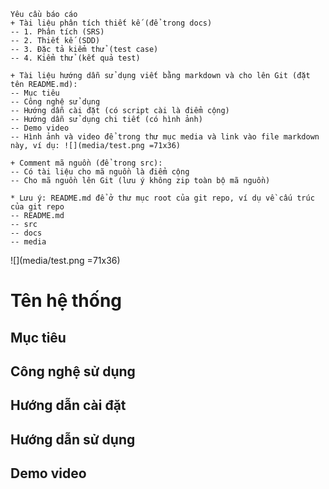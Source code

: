 ~~~~
Yêu cầu báo cáo
+ Tài liệu phân tích thiết kế (để trong docs)
-- 1. Phân tích (SRS)
-- 2. Thiết kế (SDD)
-- 3. Đặc tả kiểm thử (test case)
-- 4. Kiểm thử (kết quả test)

+ Tài liệu hướng dẫn sử dụng viết bằng markdown và cho lên Git (đặt tên README.md):
-- Mục tiêu
-- Công nghệ sử dụng
-- Hướng dẫn cài đặt (có script cài là điểm cộng)
-- Hướng dẫn sử dụng chi tiết (có hình ảnh)
-- Demo video
-- Hình ảnh và video để trong thư mục media và link vào file markdown này, ví dụ: ![](media/test.png =71x36)

+ Comment mã nguồn (để trong src):
-- Có tài liệu cho mã nguồn là điểm cộng
-- Cho mã nguồn lên Git (lưu ý không zip toàn bộ mã nguồn)

* Lưu ý: README.md để ở thư mục root của git repo, ví dụ về cấu trúc của git repo
-- README.md
-- src
-- docs
-- media
~~~~
![](media/test.png =71x36)

# Tên hệ thống

## Mục tiêu

## Công nghệ sử dụng

## Hướng dẫn cài đặt

## Hướng dẫn sử dụng

## Demo video

